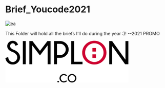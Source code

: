 # Brief_Youcode2021
![ea](https://user-images.githubusercontent.com/57509402/128376946-51260a12-72e1-45b4-a864-2d6da74b5b9a.PNG)

This Folder will hold all the briefs I'll do during the year :)! --2021 PROMO

![logo](SIMPLONLOGO.png)<br>

